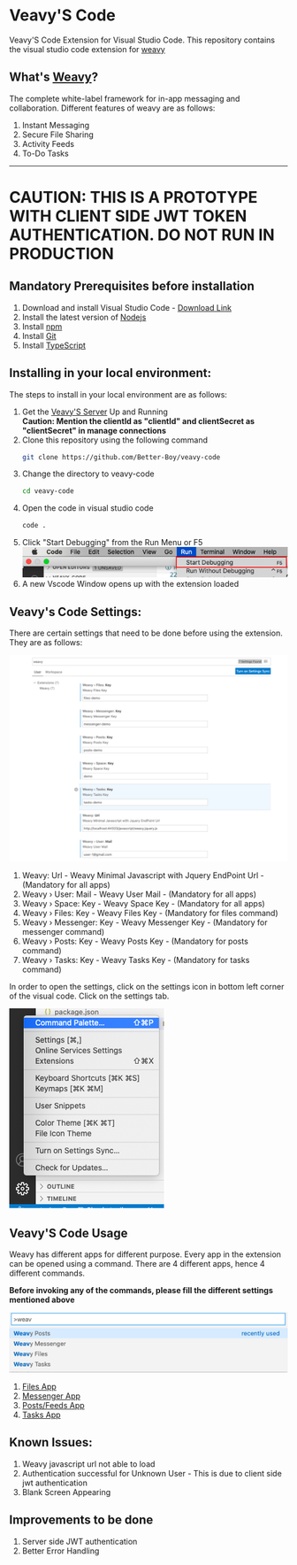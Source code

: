 # Veavy'S Code

Veavy'S Code Extension for Visual Studio Code. This repository contains the visual studio code extension for [weavy](https://www.weavy.com/)

## What's [Weavy](https://www.weavy.com/)?

The complete white-label framework for in-app messaging and collaboration. Different features of weavy are as follows:

1. Instant Messaging
2. Secure File Sharing
3. Activity Feeds
4. To-Do Tasks

------
# CAUTION: THIS IS A PROTOTYPE WITH CLIENT SIDE JWT TOKEN AUTHENTICATION. DO NOT RUN IN PRODUCTION

## Mandatory Prerequisites before installation

1. Download and install Visual Studio Code - [Download Link](https://code.visualstudio.com/download)
2. Install the latest version of [Nodejs](https://nodejs.org/en/)
3. Install [npm](https://www.npmjs.com/get-npm)
4. Install [Git](https://www.atlassian.com/git/tutorials/install-git)
5. Install [TypeScript](https://www.typescriptlang.org/download)

## Installing in your local environment:

The steps to install in your local environment are as follows:

1. Get the [Veavy'S Server](https://github.com/Better-Boy/veavy-server) Up and Running  
   **Caution: Mention the clientId as "clientId" and clientSecret as "clientSecret" in manage connections**
1. Clone this repository using the following command
   ```bash
   git clone https://github.com/Better-Boy/veavy-code
   ```
1. Change the directory to veavy-code
    ```bash
    cd veavy-code
    ```
1. Open the code in visual studio code
    ```bash
    code .
    ```
1. Click "Start Debugging" from the Run Menu or F5
   ![vscode-start-debugging](./docs/images/vscode-debug.png)
1. A new Vscode Window opens up with the extension loaded

## Veavy's Code Settings:
There are certain settings that need to be done before using the extension. They are as follows:

![VeavySettings](./docs/images/veavy-settings.png)

1. Weavy: Url - Weavy Minimal Javascript with Jquery EndPoint Url - (Mandatory for all apps)
2. Weavy › User: Mail - Weavy User Mail - (Mandatory for all apps)
3. Weavy › Space: Key - Weavy Space Key - (Mandatory for all apps)
4. Weavy › Files: Key - Weavy Files Key - (Mandatory for files command)
5. Weavy › Messenger: Key - Weavy Messenger Key - (Mandatory for messenger command)
6. Weavy › Posts: Key - Weavy Posts Key - (Mandatory for posts command)
7. Weavy › Tasks: Key - Weavy Tasks Key - (Mandatory for tasks command)

In order to open the settings, click on the settings icon in bottom left corner of the visual code. Click on the settings tab.

![settings-vscode](./docs/images/vscode-settings.png)

## Veavy'S Code Usage

Weavy has different apps for different purpose. Every app in the extension can be opened using a command. There are 4 different apps, hence 4 different commands.

**Before invoking any of the commands, please fill the different settings mentioned above**

![command](./docs/images/commands.png)

1. [Files App](./docs/apps/files-app.md)
1. [Messenger App](./docs/apps/messenger-app.md)
1. [Posts/Feeds App](./docs/apps/posts-app.md)
1. [Tasks App](./docs/apps/tasks-app.md)

## Known Issues:
1. Weavy javascript url not able to load
2. Authentication successful for Unknown User - This is due to client side jwt authentication
3. Blank Screen Appearing

## Improvements to be done
1. Server side JWT authentication
2. Better Error Handling